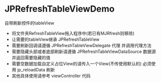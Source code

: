 # JPRefreshTableViewDemo
自带刷新控件的tableView   

- 将文件夹RefreshTableView拖入程序中(若已有MJRfresh则移除)   
- 让需要的tableView继承 JPRefreshTableView   
- 需要刷新回调请遵循 JPRefreshTableViewDelegate 代理 并调用代理方法   
- 需要隐藏头部或者底部刷新请遵循 JPRefreshTableViewDataSource 数据源 并返回需要隐藏的值
- 需要空数据加载自定义占位View的请传入一个View(不传使用默认的) 必须使用 jp_reloadData 刷新
- 其他具体使用请参考 viewController 代码
